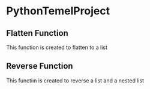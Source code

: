 # PythonTemelProject

## Flatten Function
This function is created to flatten to a list
## Reverse Function
This functiın is created to reverse a list and a nested list

